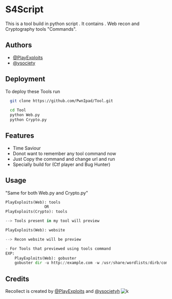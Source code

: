 
#   S4Script

This is a tool build in python script . It contains .
Web recon and Cryptography tools "Commands".

## Authors

- [@PlayExploits](https://www.github.com/PlayExploits)
- [@ysociety](https://www.github.com/ysociety)

## Deployment

To deploy these Tools run

```bash
  git clone https://github.com/PwnIpad/Tool.git
  
  cd Tool
  python Web.py
  python Crypto.py
```


## Features

- Time Saviour
- Donot want to remember any tool command now
- Just Copy the command and change url and run
- Specially build for (Ctf player and Bug Hunter)



## Usage
"Same for both Web.py and Crypto.py"
```python
PlayExploits(Web): tools 
                 OR
PlayExploits(Crypto): tools

--> Tools present in my tool will preview

PlayExploits(Web): website

--> Recon website will be preview

- For Tools that previewed using tools command
EXP: 
    PlayExploits(Web): gobuster
    gobuster dir -u http://example.com -w /usr/share/wordlists/dirb/common.txt -t 50 -o gobuster_results.txt
```


## Credits
Recollect is created by [@PlayExploits](https://www.github.com/PlayExploits) and [@ysocietyh](https://www.github.com/ysociety)
![k](https://github.com/user-attachments/assets/cfe4dc4b-4948-4ba0-a492-731ca163e45b)
